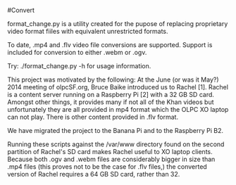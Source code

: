 #Convert

format_change.py is a utility created for the pupose of replacing
proprietary video format fiiles with equivalent unrestricted formats.

To date, .mp4 and .flv video file conversions are supported.
Support is included for conversion to either .webm or .ogv.

Try:
./format_change.py -h
for usage information.

This project was motivated by the following:
At the June (or was it May?) 2014 meeting of olpcSF.org, Bruce Baike
introduced us to Rachel [1]. Rachel is a content server running on a
Raspberry Pi [2] with a 32 GB SD card.  Amongst other things, it provides
many if not all of the Khan videos but unfortunately they are all provided
in mp4 format which the OLPC XO laptop can not play.  There is other
content provided in .flv format.

We have migrated the project to the Banana Pi and to the Raspberry Pi B2.

Running these scripts against the /var/www directory found on the second
partition of Rachel's SD card makes Rachel useful to XO laptop clients.
Because both .ogv and .webm files are considerably bigger in size than
.mp4 files (this proves not to be the case for .flv files,) the converted
version of Rachel requires a 64 GB SD card, rather than 32.


